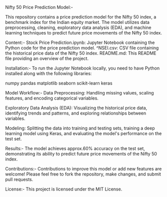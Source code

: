 Nifty 50 Price Prediction Model:-

This repository contains a price prediction model for the Nifty 50 index, a benchmark index for the Indian equity market. 
The model utilizes data preprocessing, cleaning, exploratory data analysis (EDA), and machine learning techniques to predict future price movements of the Nifty 50 index.

Content:-
Stock Price Prediction.ipynb: Jupyter Notebook containing the Python code for the price prediction model.
^NSEI.csv: CSV file containing the historical price data of the Nifty 50 index.
README.md: This README file providing an overview of the project.

Installation:-
To run the Jupyter Notebook locally, you need to have Python installed along with the following libraries:

numpy
pandas
matplotlib
seaborn
scikit-learn
keras

Model Workflow:-
Data Preprocessing: Handling missing values, scaling features, and encoding categorical variables.

Exploratory Data Analysis (EDA): Visualizing the historical price data, identifying trends and patterns, and exploring relationships between variables.

Modeling: Splitting the data into training and testing sets, training a deep learning model using Keras, and evaluating the model's performance on the test set.

Results:-
The model achieves approx.60% accuracy on the test set, demonstrating its ability to predict future price movements of the Nifty 50 index.

Contributions:-
Contributions to improve this model or add new features are welcome! Please feel free to fork the repository, make changes, and submit pull requests.

License:-
This project is licensed under the MIT License.


